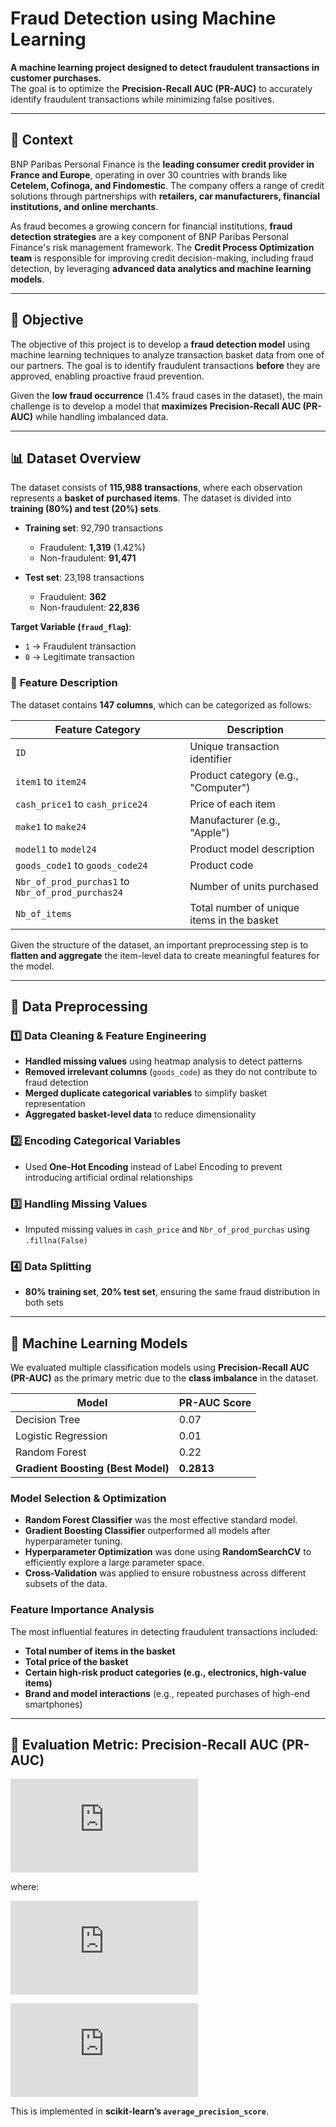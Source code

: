 # Fraud Detection using Machine Learning

**A machine learning project designed to detect fraudulent transactions in customer purchases.**  
The goal is to optimize the **Precision-Recall AUC (PR-AUC)** to accurately identify fraudulent transactions while minimizing false positives.

---

## 📌 Context

BNP Paribas Personal Finance is the **leading consumer credit provider in France and Europe**, operating in over 30 countries with brands like **Cetelem, Cofinoga, and Findomestic**. The company offers a range of credit solutions through partnerships with **retailers, car manufacturers, financial institutions, and online merchants**.

As fraud becomes a growing concern for financial institutions, **fraud detection strategies** are a key component of BNP Paribas Personal Finance's risk management framework. The **Credit Process Optimization team** is responsible for improving credit decision-making, including fraud detection, by leveraging **advanced data analytics and machine learning models**.

---

## 🎯 Objective

The objective of this project is to develop a **fraud detection model** using machine learning techniques to analyze transaction basket data from one of our partners. The goal is to identify fraudulent transactions **before** they are approved, enabling proactive fraud prevention.

Given the **low fraud occurrence** (1.4% fraud cases in the dataset), the main challenge is to develop a model that **maximizes Precision-Recall AUC (PR-AUC)** while handling imbalanced data.

---

## 📊 Dataset Overview

The dataset consists of **115,988 transactions**, where each observation represents a **basket of purchased items**. The dataset is divided into **training (80%) and test (20%) sets**.

- **Training set**: 92,790 transactions  
  - Fraudulent: **1,319** (1.42%)  
  - Non-fraudulent: **91,471**  

- **Test set**: 23,198 transactions  
  - Fraudulent: **362**  
  - Non-fraudulent: **22,836**  

**Target Variable (`fraud_flag`)**:  
- `1` → Fraudulent transaction  
- `0` → Legitimate transaction  

### 🔹 **Feature Description**
The dataset contains **147 columns**, which can be categorized as follows:

| Feature Category | Description |
|-----------------|-------------|
| `ID` | Unique transaction identifier |
| `item1` to `item24` | Product category (e.g., "Computer") |
| `cash_price1` to `cash_price24` | Price of each item |
| `make1` to `make24` | Manufacturer (e.g., "Apple") |
| `model1` to `model24` | Product model description |
| `goods_code1` to `goods_code24` | Product code |
| `Nbr_of_prod_purchas1` to `Nbr_of_prod_purchas24` | Number of units purchased |
| `Nb_of_items` | Total number of unique items in the basket |

Given the structure of the dataset, an important preprocessing step is to **flatten and aggregate** the item-level data to create meaningful features for the model.

---

## 🔧 Data Preprocessing

### **1️⃣ Data Cleaning & Feature Engineering**
- **Handled missing values** using heatmap analysis to detect patterns
- **Removed irrelevant columns** (`goods_code`) as they do not contribute to fraud detection
- **Merged duplicate categorical variables** to simplify basket representation
- **Aggregated basket-level data** to reduce dimensionality

### **2️⃣ Encoding Categorical Variables**
- Used **One-Hot Encoding** instead of Label Encoding to prevent introducing artificial ordinal relationships

### **3️⃣ Handling Missing Values**
- Imputed missing values in `cash_price` and `Nbr_of_prod_purchas` using `.fillna(False)`

### **4️⃣ Data Splitting**
- **80% training set**, **20% test set**, ensuring the same fraud distribution in both sets

---

## 🚀 Machine Learning Models

We evaluated multiple classification models using **Precision-Recall AUC (PR-AUC)** as the primary metric due to the **class imbalance** in the dataset.

| Model | PR-AUC Score |
|--------|------------|
| Decision Tree | 0.07 |
| Logistic Regression | 0.01 |
| Random Forest | 0.22 |
| **Gradient Boosting (Best Model)** | **0.2813** |

### **Model Selection & Optimization**
- **Random Forest Classifier** was the most effective standard model.
- **Gradient Boosting Classifier** outperformed all models after hyperparameter tuning.
- **Hyperparameter Optimization** was done using **RandomSearchCV** to efficiently explore a large parameter space.
- **Cross-Validation** was applied to ensure robustness across different subsets of the data.

### **Feature Importance Analysis**
The most influential features in detecting fraudulent transactions included:
- **Total number of items in the basket**
- **Total price of the basket**
- **Certain high-risk product categories (e.g., electronics, high-value items)**
- **Brand and model interactions** (e.g., repeated purchases of high-end smartphones)

---

## 📌 Evaluation Metric: Precision-Recall AUC (PR-AUC)

![PR-AUC Formula](https://latex.codecogs.com/png.latex?PR%2DAUC%20%3D%20%5Csum_n%28Recall_n%20-%20Recall_%7Bn-1%7D%29%20%5Ccdot%20Precision_n)

where:

![Precision Formula](https://latex.codecogs.com/png.latex?Precision_n%20%3D%20%5Cfrac%7BTP%7D%7BTP%20%2B%20FP%7D)

![Recall Formula](https://latex.codecogs.com/png.latex?Recall_n%20%3D%20%5Cfrac%7BTP%7D%7BTP%20%2B%20FN%7D)

This is implemented in **scikit-learn’s `average_precision_score`**.



